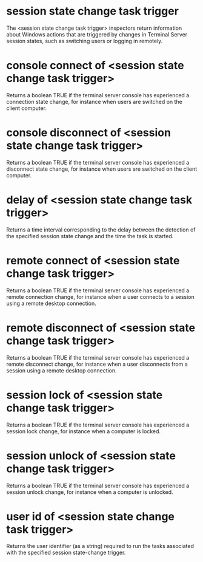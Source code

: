 # session state change task trigger

The &lt;session state change task trigger&gt; inspectors return information about Windows actions that are triggered by changes in Terminal Server session states, such as switching users or logging in remotely.

# console connect of &lt;session state change task trigger&gt;

Returns a boolean TRUE if the terminal server console has experienced a connection state change, for instance when users are switched on the client computer.

# console disconnect of &lt;session state change task trigger&gt;

Returns a boolean TRUE if the terminal server console has experienced a disconnect state change, for instance when users are switched on the client computer.

# delay of &lt;session state change task trigger&gt;

Returns a time interval corresponding to the delay   between the detection of the specified session state change and the time the task is started.

# remote connect of &lt;session state change task trigger&gt;

Returns a boolean TRUE if the terminal server console has experienced a remote connection change, for instance when a user connects to a session using a remote desktop connection.

# remote disconnect of &lt;session state change task trigger&gt;

Returns a boolean TRUE if the terminal server console has experienced a remote disconnect change, for instance when a user disconnects from a session using a remote desktop connection.

# session lock of &lt;session state change task trigger&gt;

Returns a boolean TRUE if the terminal server console has experienced a session lock change, for instance when a computer is locked.

# session unlock of &lt;session state change task trigger&gt;

Returns a boolean TRUE if the terminal server console has experienced a session unlock change, for instance when a computer is unlocked.

# user id of &lt;session state change task trigger&gt;

Returns the user identifier (as a string) required to run the tasks associated with the specified session state-change trigger.
